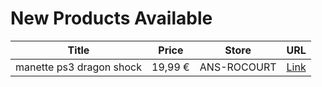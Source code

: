 # New Products Available

| Title | Price | Store | URL |
|---|---|---|---|
| manette ps3 dragon shock | 19,99 € | ANS-ROCOURT | [Link](https://www.cashconverters.be/fr/accessoires-jeux-video/646442-manette-ps3-dragon-shock.html) |
